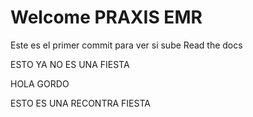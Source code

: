 # Welcome PRAXIS EMR

Este es el primer commit para ver si sube Read the docs

ESTO YA NO ES UNA FIESTA

HOLA GORDO


ESTO ES UNA RECONTRA FIESTA
<!--stackedit_data:
eyJoaXN0b3J5IjpbNTQwMTM0NzMyXX0=
-->